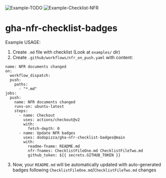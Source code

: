 ![Example-TODO](https://img.shields.io/badge/Example--TODO-75%25%206%2F8-green) 
![Example-Checklist-NFR](https://img.shields.io/badge/Example--Checklist--NFR-12%25%205%2F40-red) 


# gha-nfr-checklist-badges

Example USAGE:

1. Create `.md` file with checklist (Look at `examples/` dir)
2. Create `.github/workflows/nfr_on_push.yaml` with content:

```
name: NFR documents changed
on:
  workflow_dispatch:
  push:
    paths:
      - "*.md"
jobs:
  push:
    name: NFR documents changed
    runs-on: ubuntu-latest
    steps:
      - name: Checkout
        uses: actions/checkout@v2
        with:
          fetch-depth: 0
      - name: Update NFR badges
        uses: dodopizza/gha-nfr-checklist-badges@main
        with:
          readme-fname: README.md
          nfr-fnames: ChecklistFileOne.md ChecklistFileTwo.md
          github_token: ${{ secrets.GITHUB_TOKEN }}
```

3. Now, your `README.md` will be automatically updated with auto-generated badges following `ChecklistFileOne.md`/`ChecklistFileTwo.md` changes
